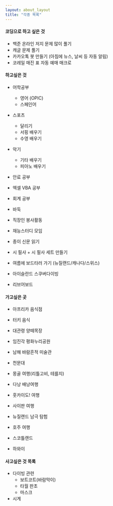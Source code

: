 ```yaml
---
layout: about_layout
title: "각종 목록"
---
```


#### **코딩으로 하고 싶은 것**
 - 백준 온라인 저지 문제 많이 풀기
 - 캐글 문제 풀기
 - 카카오톡 봇 만들기 (아침에 뉴스, 날씨 등 자동 알림)
 - 코레일 매진 표 자동 예매 매크로


#### **하고싶은 것**  

- 어학공부
  - 영어 (OPIC)
  - 스페인어
- 스포츠
  - 달리기
  - 서핑 배우기
  - 수영 배우기
- 악기
  - 기타 배우기
  - 피아노 배우기

- 안료 공부
- 엑셀 VBA 공부
- 회계 공부
- 바둑

- 직장인 봉사활동
- 재능스터디 모임

- 종이 신문 읽기
- 시 필사 + 시 필사 세트 만들기

- 여름에 보드타러 가기 (뉴질랜드/캐나다/스위스)
- 아이슬란드 스쿠버다이빙
- 리브어보드


#### **가고싶은 곳**  

- 아프리카 음식점
- 터키 음식
- 대관령 양떼목장
- 임진각 평화누리공원
- 남해 바람흔적 미술관
- 천문대

- 몽골 여행(리틀고비, 테를지)
- 다낭 배낭여행
- 훗카이도! 여행
- 사이판 여행

- 뉴질랜드 남극 탐험
- 호주 여행
- 스코틀랜드
- 하와이


#### **사고싶은 것 목록**  
- 다이빙 관련
  - 보트코트(바람막이)
  - 타월 판초
  - 마스크
- 시계
